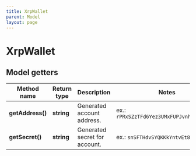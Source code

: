 ```yaml
---
title: XrpWallet
parent: Model
layout: page
---
```


# XrpWallet

## Model getters

Method name | Return type | Description | Notes
------------ | ------------- | ------------- | -------------
**getAddress()** | **string** | Generated account address. | ex.: `rPRxSZzTFd6Yez3UMxFUPJvnhUhjewpjfV`
**getSecret()** | **string** | Generated secret for account. | ex.: `snSFTHdvSYQKKkYntvEt8cnmZuPJB`

